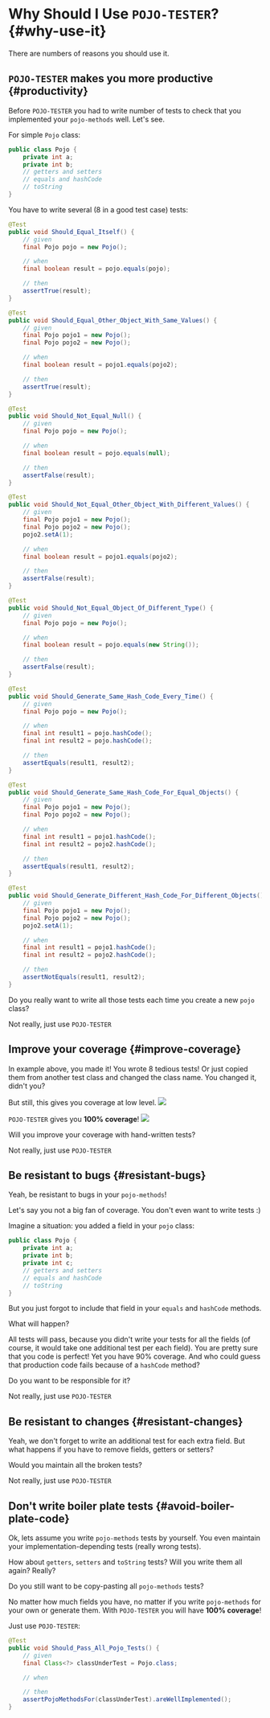 # Why Should I Use `POJO-TESTER`? {#why-use-it}
There are numbers of reasons you should use it.


## `POJO-TESTER` makes you more productive {#productivity}
Before `POJO-TESTER` you had to write number of tests to check that you implemented your `pojo-methods` well. Let's see. 

For simple `Pojo` class:
```java
public class Pojo {
    private int a;
    private int b;
    // getters and setters
    // equals and hashCode
    // toString
}
```

You have to write several (8 in a good test case) tests:
```java
@Test
public void Should_Equal_Itself() {
    // given
    final Pojo pojo = new Pojo();

    // when
    final boolean result = pojo.equals(pojo);

    // then
    assertTrue(result);
}

@Test
public void Should_Equal_Other_Object_With_Same_Values() {
    // given
    final Pojo pojo1 = new Pojo();
    final Pojo pojo2 = new Pojo();

    // when
    final boolean result = pojo1.equals(pojo2);

    // then
    assertTrue(result);
}

@Test
public void Should_Not_Equal_Null() {
    // given
    final Pojo pojo = new Pojo();

    // when
    final boolean result = pojo.equals(null);

    // then
    assertFalse(result);
}

@Test
public void Should_Not_Equal_Other_Object_With_Different_Values() {
    // given
    final Pojo pojo1 = new Pojo();
    final Pojo pojo2 = new Pojo();
    pojo2.setA(1);

    // when
    final boolean result = pojo1.equals(pojo2);

    // then
    assertFalse(result);
}

@Test
public void Should_Not_Equal_Object_Of_Different_Type() {
    // given
    final Pojo pojo = new Pojo();

    // when
    final boolean result = pojo.equals(new String());

    // then
    assertFalse(result);
}

@Test
public void Should_Generate_Same_Hash_Code_Every_Time() {
    // given
    final Pojo pojo = new Pojo();

    // when
    final int result1 = pojo.hashCode();
    final int result2 = pojo.hashCode();

    // then
    assertEquals(result1, result2);
}

@Test
public void Should_Generate_Same_Hash_Code_For_Equal_Objects() {
    // given
    final Pojo pojo1 = new Pojo();
    final Pojo pojo2 = new Pojo();

    // when
    final int result1 = pojo1.hashCode();
    final int result2 = pojo2.hashCode();

    // then
    assertEquals(result1, result2);
}

@Test
public void Should_Generate_Different_Hash_Code_For_Different_Objects() {
    // given
    final Pojo pojo1 = new Pojo();
    final Pojo pojo2 = new Pojo();
    pojo2.setA(1);

    // when
    final int result1 = pojo1.hashCode();
    final int result2 = pojo2.hashCode();

    // then
    assertNotEquals(result1, result2);
}
```

Do you really want to write all those tests each time you create a new `pojo` class?

Not really, just use `POJO-TESTER`

## Improve your coverage {#improve-coverage}

In example above, you made it! You wrote 8 tedious tests! Or just copied them from another test class and changed the class name. You changed it, didn't you?

But still, this gives you coverage at low level.
![](coverage-without-pojo.png)

`POJO-TESTER` gives you **100% coverage**!
![](coverage-with-pojo-tester.png)

Will you improve your coverage with hand-written tests?

Not really, just use `POJO-TESTER`

## Be resistant to bugs {#resistant-bugs}
Yeah, be resistant to bugs in your `pojo-methods`! 

Let's say you not a big fan of coverage. You don't even want to write tests :)

Imagine a situation: you added a field in your `pojo` class:
```java
public class Pojo {
    private int a;
    private int b;
    private int c;
    // getters and setters
    // equals and hashCode
    // toString
}
```
But you just forgot to include that field in your `equals` and `hashCode` methods.

What will happen?

All tests will pass, because you didn't write your tests for all the fields (of course, it would take one additional test per each field). You are pretty sure that you code is perfect! Yet you have 90% coverage. And who could guess that production code fails because of a `hashCode` method? 

Do you want to be responsible for it?

Not really, just use `POJO-TESTER`

## Be resistant to changes {#resistant-changes}
Yeah, we don't forget to write an additional test for each extra field. But what happens if you have to remove fields, getters or setters?

Would you maintain all the broken tests?

Not really, just use `POJO-TESTER`

## Don't write boiler plate tests {#avoid-boiler-plate-code}
Ok, lets assume you write `pojo-methods` tests by yourself. You even maintain your implementation-depending tests (really wrong tests).

How about `getters`, `setters` and `toString` tests? Will you write them all again? Really?

Do you still want to be copy-pasting all `pojo-methods` tests?


No matter how much fields you have, no matter if you write `pojo-methods` for your own or generate them. With `POJO-TESTER` you will have **100% coverage**!

Just use `POJO-TESTER`:

```java
@Test
public void Should_Pass_All_Pojo_Tests() {
    // given
    final Class<?> classUnderTest = Pojo.class;

    // when

    // then
    assertPojoMethodsFor(classUnderTest).areWellImplemented();
}
```
